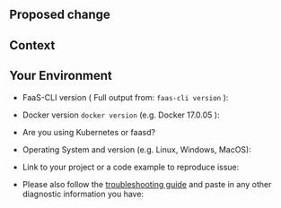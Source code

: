 <!--- Provide a general summary of the issue in the Title above -->

## Proposed change
<!--- If you're describing a bug, tell us what should happen -->
<!--- If you're suggesting a change/improvement, tell us how it should work -->



## Context
<!--- How has this issue affected you? What are you trying to accomplish? -->
<!--- Providing context helps us come up with a solution that is most useful in the real world -->



## Your Environment
<!--- Include as many relevant details about the environment you experienced the bug in -->
* FaaS-CLI version ( Full output from: `faas-cli version` ):

* Docker version `docker version` (e.g. Docker 17.0.05 ):

* Are you using Kubernetes or faasd?

* Operating System and version (e.g. Linux, Windows, MacOS):

* Link to your project or a code example to reproduce issue:

* Please also follow the [troubleshooting guide](https://docs.openfaas.com/deployment/troubleshooting/) and paste in any other diagnostic information you have:
